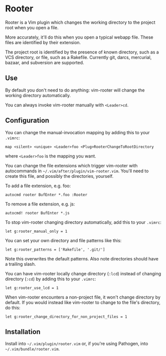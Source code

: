 # Rooter

Rooter is a Vim plugin which changes the working directory to the project root
when you open a file.

More accurately, it'll do this when you open a typical webapp file.  These files
are identified by their extension.

The project root is identified by the presence of known directory, such as a VCS
directory, or file, such as a Rakefile.  Currently git, darcs, mercurial, bazaar,
and subversion are supported.


## Use

By default you don't need to do anything: vim-rooter will change the working
directory automatically.

You can always invoke vim-rooter manually with `<Leader>cd`.


## Configuration

You can change the manual-invocation mapping by adding this to your `.vimrc`:

    map <silent> <unique> <Leader>foo <Plug>RooterChangeToRootDirectory

where `<Leader>foo` is the mapping you want.

You can change the file extensions which trigger vim-rooter with autocommands
in `~/.vim/after/plugin/vim-rooter.vim`.  You'll need to create this file, and
possibly the directories, yourself.

To add a file extension, e.g. foo:

    autocmd rooter BufEnter *.foo :Rooter

To remove a file extension, e.g. js:

    autocmd! rooter BufEnter *.js

To stop vim-rooter changing directory automatically, add this to your `.vimrc`:

    let g:rooter_manual_only = 1

You can set your own directory and file patterns like this:

    let g:rooter_patterns = ['Rakefile', '.git/']

Note this overwrites the default patterns.  Also note directories should have
a trailing slash.

You can have vim-rooter locally change directory (`:lcd`) instead of
changing directory (`:cd`) by adding this to your `.vimrc`:

    let g:rooter_use_lcd = 1

When vim-rooter encounters a non-project file, it won't change directory by default.
If you would instead like vim-rooter to change to the file's directory, do this:

    let g:rooter_change_directory_for_non_project_files = 1


## Installation

Install into `~/.vim/plugin/rooter.vim` or, if you're using Pathogen, into
`~/.vim/bundle/rooter.vim`.
